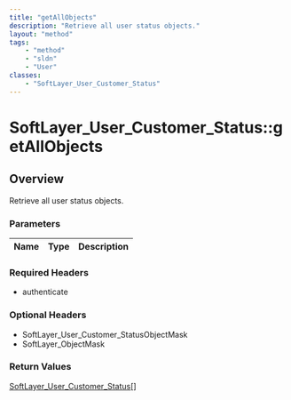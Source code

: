 ```yaml
---
title: "getAllObjects"
description: "Retrieve all user status objects."
layout: "method"
tags:
    - "method"
    - "sldn"
    - "User"
classes:
    - "SoftLayer_User_Customer_Status"
---
```

# SoftLayer_User_Customer_Status::getAllObjects
## Overview 
Retrieve all user status objects.

### Parameters 
|Name | Type | Description |
| --- | --- | --- |


### Required Headers
* authenticate

### Optional Headers
* SoftLayer_User_Customer_StatusObjectMask
* SoftLayer_ObjectMask

### Return Values
<a href='/reference/datatypes/SoftLayer_User_Customer_Status'>SoftLayer_User_Customer_Status[] </a>

